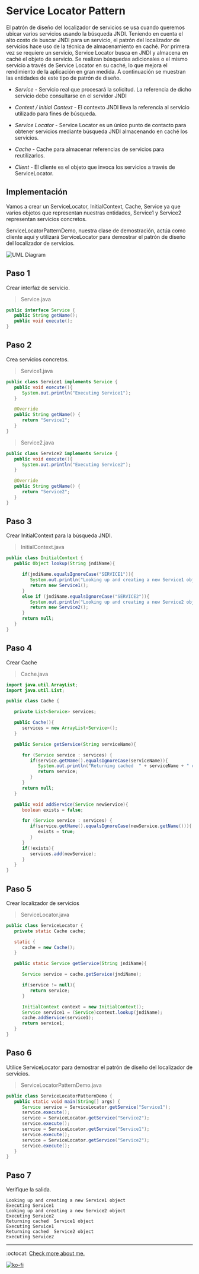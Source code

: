# Service Locator Pattern

El patrón de diseño del localizador de servicios se usa cuando queremos ubicar varios servicios usando la búsqueda JNDI. Teniendo en cuenta el alto costo de buscar JNDI para un servicio, el patrón del localizador de servicios hace uso de la técnica de almacenamiento en caché. Por primera vez se requiere un servicio, Service Locator busca en JNDI y almacena en caché el objeto de servicio. Se realizan búsquedas adicionales o el mismo servicio a través de Service Locator en su caché, lo que mejora el rendimiento de la aplicación en gran medida. A continuación se muestran las entidades de este tipo de patrón de diseño.

- *Service* - Servicio real que procesará la solicitud. La referencia de dicho servicio debe consultarse en el servidor JNDI

- *Context / Initial Context* - El contexto JNDI lleva la referencia al servicio utilizado para fines de búsqueda.

- *Service Locator* - Service Locator es un único punto de contacto para obtener servicios mediante búsqueda JNDI almacenando en caché los servicios.

- *Cache* - Cache para almacenar referencias de servicios para reutilizarlos.

- *Client* - El cliente es el objeto que invoca los servicios a través de ServiceLocator.

## Implementación

Vamos a crear un ServiceLocator, InitialContext, Cache, Service ya que varios objetos que representan nuestras entidades, Service1 y Service2 representan servicios concretos.

ServiceLocatorPatternDemo, nuestra clase de demostración, actúa como cliente aquí y utilizará ServiceLocator para demostrar el patrón de diseño del localizador de servicios.

![UML Diagram](servicelocator_pattern_uml_diagram.jpg)

## Paso 1

Crear interfaz de servicio.

> Service.java

```java
public interface Service {
   public String getName();
   public void execute();
}
```

## Paso 2

Crea servicios concretos.

> Service1.java

```java
public class Service1 implements Service {
   public void execute(){
      System.out.println("Executing Service1");
   }

   @Override
   public String getName() {
      return "Service1";
   }
}
```

> Service2.java

```java
public class Service2 implements Service {
   public void execute(){
      System.out.println("Executing Service2");
   }

   @Override
   public String getName() {
      return "Service2";
   }
}
```

## Paso 3

Crear InitialContext para la búsqueda JNDI.

> InitialContext.java

```java
public class InitialContext {
   public Object lookup(String jndiName){

      if(jndiName.equalsIgnoreCase("SERVICE1")){
         System.out.println("Looking up and creating a new Service1 object");
         return new Service1();
      }
      else if (jndiName.equalsIgnoreCase("SERVICE2")){
         System.out.println("Looking up and creating a new Service2 object");
         return new Service2();
      }
      return null;
   }
}
```

## Paso 4

Crear Cache

> Cache.java

```java
import java.util.ArrayList;
import java.util.List;

public class Cache {

   private List<Service> services;

   public Cache(){
      services = new ArrayList<Service>();
   }

   public Service getService(String serviceName){

      for (Service service : services) {
         if(service.getName().equalsIgnoreCase(serviceName)){
            System.out.println("Returning cached  " + serviceName + " object");
            return service;
         }
      }
      return null;
   }

   public void addService(Service newService){
      boolean exists = false;

      for (Service service : services) {
         if(service.getName().equalsIgnoreCase(newService.getName())){
            exists = true;
         }
      }
      if(!exists){
         services.add(newService);
      }
   }
}
```

## Paso 5

Crear localizador de servicios

> ServiceLocator.java

```java
public class ServiceLocator {
   private static Cache cache;

   static {
      cache = new Cache();
   }

   public static Service getService(String jndiName){

      Service service = cache.getService(jndiName);

      if(service != null){
         return service;
      }

      InitialContext context = new InitialContext();
      Service service1 = (Service)context.lookup(jndiName);
      cache.addService(service1);
      return service1;
   }
}
```

## Paso 6

Utilice ServiceLocator para demostrar el patrón de diseño del localizador de servicios.

> ServiceLocatorPatternDemo.java

```java
public class ServiceLocatorPatternDemo {
   public static void main(String[] args) {
      Service service = ServiceLocator.getService("Service1");
      service.execute();
      service = ServiceLocator.getService("Service2");
      service.execute();
      service = ServiceLocator.getService("Service1");
      service.execute();
      service = ServiceLocator.getService("Service2");
      service.execute();
   }
}
```

## Paso 7

Verifique la salida.

```note
Looking up and creating a new Service1 object
Executing Service1
Looking up and creating a new Service2 object
Executing Service2
Returning cached  Service1 object
Executing Service1
Returning cached  Service2 object
Executing Service2
```

---
:octocat: [Check more about me.](https://github.com/FernandoCalmet)

[![ko-fi](https://www.ko-fi.com/img/githubbutton_sm.svg)](https://ko-fi.com/T6T41JKMI)
